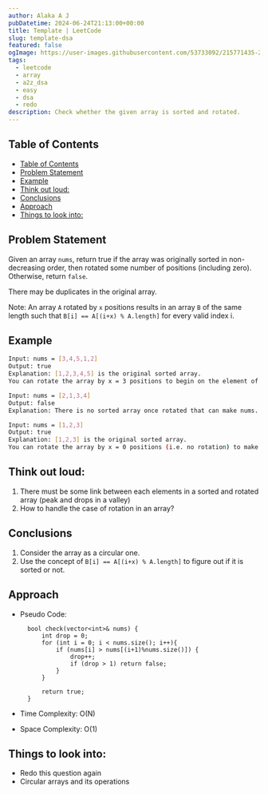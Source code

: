 ```yaml
---
author: Alaka A J
pubDatetime: 2024-06-24T21:13:00+00:00
title: Template | LeetCode
slug: template-dsa
featured: false
ogImage: https://user-images.githubusercontent.com/53733092/215771435-25408246-2309-4f8b-a781-1f3d93bdf0ec.png
tags:
  - leetcode
  - array
  - a2z_dsa
  - easy
  - dsa
  - redo
description: Check whether the given array is sorted and rotated.
---
```


## Table of Contents

- [Table of Contents](#table-of-contents)
- [Problem Statement](#problem-statement)
- [Example](#example)
- [Think out loud:](#think-out-loud)
- [Conclusions](#conclusions)
- [Approach](#approach)
- [Things to look into:](#things-to-look-into)

## Problem Statement

Given an array `nums`, return true if the array was originally sorted in non-decreasing order, then rotated some number of positions (including zero). Otherwise, return `false`.

There may be duplicates in the original array.

Note: An array `A` rotated by `x` positions results in an array `B` of the same length such that `B[i] == A[(i+x) % A.length]` for every valid index i.

## Example

```bash
Input: nums = [3,4,5,1,2]
Output: true
Explanation: [1,2,3,4,5] is the original sorted array.
You can rotate the array by x = 3 positions to begin on the element of value 3: [3,4,5,1,2].

Input: nums = [2,1,3,4]
Output: false
Explanation: There is no sorted array once rotated that can make nums.

Input: nums = [1,2,3]
Output: true
Explanation: [1,2,3] is the original sorted array.
You can rotate the array by x = 0 positions (i.e. no rotation) to make nums.
```

## Think out loud:

1. There must be some link between each elements in a sorted and rotated array (peak and drops in a valley)
2. How to handle the case of rotation in an array?

## Conclusions

1. Consider the array as a circular one.
2. Use the concept of `B[i] == A[(i+x) % A.length]` to figure out if it is sorted or not.

## Approach

- Pseudo Code:

  ```
    bool check(vector<int>& nums) {
        int drop = 0;
        for (int i = 0; i < nums.size(); i++){
            if (nums[i] > nums[(i+1)%nums.size()]) {
                drop++;
                if (drop > 1) return false;
            }
        }

        return true;
    }
  ```

- Time Complexity: O(N)
- Space Complexity: O(1)

## Things to look into:

- Redo this question again
- Circular arrays and its operations
